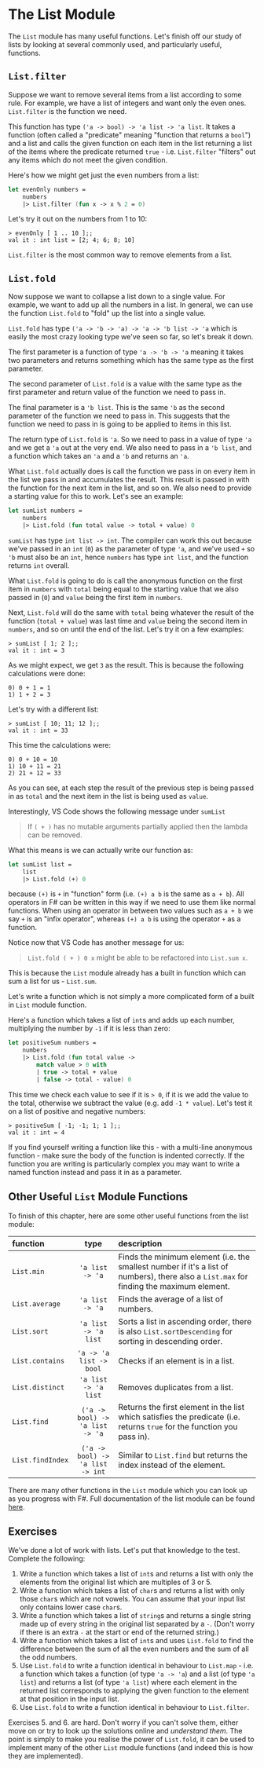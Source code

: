 # The List Module

The `List` module has many useful functions. Let's finish off our study of lists by looking at several commonly used, and particularly useful, functions.

## `List.filter`

Suppose we want to remove several items from a list according to some rule. For example, we have a list of integers and want only the even ones. `List.filter` is the function we need. 

This function has type `('a -> bool) -> 'a list -> 'a list`. It takes a function (often called a "predicate" meaning "function that returns a `bool`") and a list and calls the given function on each item in the list returning a list of the items where the predicate returned `true` - i.e. `List.filter` "filters" out any items which do not meet the given condition.

Here's how we might get just the even numbers from a list:

```fsharp
let evenOnly numbers =
    numbers
    |> List.filter (fun x -> x % 2 = 0)
```

Let's try it out on the numbers from 1 to 10:

``` {highlight: [2]}
> evenOnly [ 1 .. 10 ];;
val it : int list = [2; 4; 6; 8; 10]
```

`List.filter` is the most common way to remove elements from a list.

## `List.fold`

Now suppose we want to collapse a list down to a single value. For example, we want to add up all the numbers in a list. In general, we can use the function `List.fold` to "fold" up the list into a single value.

`List.fold` has type `('a -> 'b -> 'a) -> 'a -> 'b list -> 'a` which is easily the most crazy looking type we've seen so far, so let's break it down.

The first parameter is a function of type `'a -> 'b -> 'a` meaning it takes two parameters and returns something which has the same type as the first parameter.

The second parameter of `List.fold` is a value with the same type as the first parameter and return value of the function we need to pass in.

The final parameter is a `'b list`. This is the same `'b` as the second parameter of the function we need to pass in. This suggests that the function we need to pass in is going to be applied to items in this list.

The return type of `List.fold` is `'a`. So we need to pass in a value of type `'a` and we get a `'a` out at the very end. We also need to pass in a `'b list`, and a function which takes an `'a` and a `'b` and returns an `'a`.

What `List.fold` actually does is call the function we pass in on every item in the list we pass in and accumulates the result. This result is passed in with the function for the next item in the list, and so on. We also need to provide a starting value for this to work. Let's see an example:

```fsharp
let sumList numbers =
    numbers
    |> List.fold (fun total value -> total + value) 0
```

`sumList` has type `int list -> int`. The compiler can work this out because we've passed in an `int` (`0`) as the parameter of type `'a`, and we've used `+` so `'b` must also be an `int`, hence `numbers` has type `int list`, and the function returns `int` overall.

What `List.fold` is going to do is call the anonymous function on the first item in `numbers` with `total` being equal to the starting value that we also passed in (`0`) and `value` being the first item in `numbers`.

Next, `List.fold` will do the same with `total` being whatever the result of the function (`total + value`) was last time and `value` being the second item in `numbers`, and so on until the end of the list. Let's try it on a few examples:

``` {highlight: [2]}
> sumList [ 1; 2 ];;
val it : int = 3
```

As we might expect, we get `3` as the result. This is because the following calculations were done:

```
0) 0 + 1 = 1
1) 1 + 2 = 3
```

Let's try with a different list:

``` {highlight: [2]}
> sumList [ 10; 11; 12 ];;
val it : int = 33
```

This time the calculations were:

```
0) 0 + 10 = 10
1) 10 + 11 = 21
2) 21 + 12 = 33
```

As you can see, at each step the result of the previous step is being passed in as `total` and the next item in the list is being used as `value`.

Interestingly, VS Code shows the following message under `sumList`

> If `( + )` has no mutable arguments partially applied then the lambda can be removed.

What this means is we can actually write our function as:

```fsharp
let sumList list =
    list
    |> List.fold (+) 0
```

because `(+)` is `+` in "function" form (i.e. `(+) a b` is the same as `a + b`). All operators in F# can be written in this way if we need to use them like normal functions. When using an operator in between two values such as `a + b` we say `+` is an "infix operator", whereas `(+) a b` is using the operator `+` as a function.

Notice now that VS Code has another message for us:

> `List.fold ( + ) 0 x` might be able to be refactored into `List.sum x`.

This is because the `List` module already has a built in function which can sum a list for us - `List.sum`.

Let's write a function which is not simply a more complicated form of a built in `List` module function.

Here's a function which takes a list of `int`s and adds up each number, multiplying the number by `-1` if it is less than zero:

```fsharp
let positiveSum numbers =
    numbers
    |> List.fold (fun total value ->
        match value > 0 with
        | true -> total + value
        | false -> total - value) 0
```

This time we check each value to see if it is `> 0`, if it is we add the value to the total, otherwise we subtract the value (e.g. add `-1 * value`). Let's test it on a list of positive and negative numbers:

``` {highlight: [2]}
> positiveSum [ -1; -1; 1; 1 ];;
val it : int = 4
```

If you find yourself writing a function like this - with a multi-line anonymous function - make sure the body of the function is indented correctly. If the function you are writing is particularly complex you may want to write a named function instead and pass it in as a parameter.

## Other Useful `List` Module Functions

To finish of this chapter, here are some other useful functions from the list module:

| function         |               type               | description                                                                                                                              |
| :--------------- | :------------------------------: | :--------------------------------------------------------------------------------------------------------------------------------------- |
| `List.min`       |         `'a list -> 'a`          | Finds the minimum element (i.e. the smallest number if it's a list of numbers), there also a `List.max` for finding the maximum element. |
| `List.average`   |         `'a list -> 'a`          | Finds the average of a list of numbers.                                                                                                  |
| `List.sort`      |       `'a list -> 'a list`       | Sorts a list in ascending order, there is also `List.sortDescending` for sorting in descending order.                                    |
| `List.contains`  |     `'a -> 'a list -> bool`      | Checks if an element is in a list.                                                                                                       |
| `List.distinct`  |       `'a list -> 'a list`       | Removes duplicates from a list.                                                                                                          |
| `List.find`      | `('a -> bool) -> 'a list -> 'a`  | Returns the first element in the list which satisfies the predicate (i.e. returns `true` for the function you pass in).                  |
| `List.findIndex` | `('a -> bool) -> 'a list -> int` | Similar to `List.find` but returns the index instead of the element.                                                                     |

There are many other functions in the `List` module which you can look up as you progress with F#. Full documentation of the list module can be found [here](https://msdn.microsoft.com/en-gb/visualfsharpdocs/conceptual/collections.list-module-%5bfsharp%5d).

## Exercises

We've done a lot of work with lists. Let's put that knowledge to the test. Complete the following:

1. Write a function which takes a list of `int`s and returns a list with only the elements from the original list which are multiples of 3 or 5.
2. Write a function which takes a list of `char`s and returns a list with only those `char`s which are not vowels. You can assume that your input list only contains lower case `char`s.
3. Write a function which takes a list of `string`s and returns a single string made up of every string in the original list separated by a ` - `. (Don't worry if there is an extra `-` at the start or end of the returned string.)
4. Write a function which takes a list of `int`s and uses `List.fold` to find the difference between the sum of all the even numbers and the sum of all the odd numbers.
5. Use `List.fold` to write a function identical in behaviour to `List.map` - i.e. a function which takes a function (of type `'a -> 'a`) and a list (of type `'a list`) and returns a list (of type `'a list`) where each element in the returned list corresponds to applying the given function to the element at that position in the input list.
6. Use `List.fold` to write a function identical in behaviour to `List.filter`.

<note>

Exercises 5. and 6. are hard. Don't worry if you can't solve them, either move on or try to look up the solutions online and *understand them*. The point is simply to make you realise the power of `List.fold`, it can be used to implement many of the other `List` module functions (and indeed this is how they are implemented).
 
</note>
